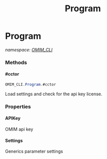 ﻿---
title: Program
---

# Program
_namespace: [OMIM_CLI](N-OMIM_CLI.html)_





### Methods

#### #cctor
```csharp
OMIM_CLI.Program.#cctor
```
Load settings and check for the api key license.


### Properties

#### APIKey
OMIM api key
#### Settings
Generics parameter settings
